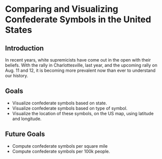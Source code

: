 # Comparing and Visualizing Confederate Symbols in the United States

## Introduction
In recent years, white supremicists have come out in the open with their beliefs. With the rally in Charlottesville, last year, and the upcoming rally on Aug. 11 and 12, it is becoming more prevalent now than ever to understand our history.

## Goals
* Visualize confederate symbols based on state.
* Visualize confederate symbols based on type of symbol.
* Visualize the location of these symbols, on the US map, using latitude and longitude.

## Future Goals
* Compute confederate symbols per square mile
* Compute confederate symbols per 100k people.
